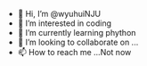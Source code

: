 - 👋 Hi, I’m @wyuhuiNJU
- 👀 I’m interested in coding
- 🌱 I’m currently learning phython
- 💞️ I’m looking to collaborate on ...
- 📫 How to reach me ...Not now

<!---
wyuhuiNJU/wyuhuiNJU is a ✨ special ✨ repository because its `README.md` (this file) appears on your GitHub profile.
You can click the Preview link to take a look at your changes.
--->
